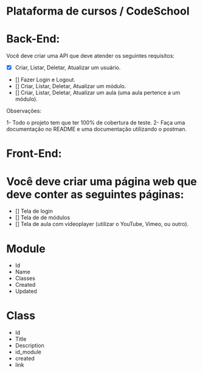 # Plataforma de cursos / CodeSchool
# Back-End:

Você deve criar uma API que deve atender os seguintes requisitos:

- [x] Criar, Listar, Deletar, Atualizar um usuário.
- [] Fazer Login e Logout.
- [] Criar, Listar, Deletar, Atualizar um módulo.
- [] Criar, Listar, Deletar, Atualizar um aula (uma aula pertence a um módulo).

Observações:

1- Todo o projeto tem que ter 100% de cobertura de teste.
2- Faça uma documentação no README e uma documentação utilizando o postman.

# Front-End:
# Você deve criar uma página web que deve conter as seguintes páginas:

- [] Tela de login
- [] Tela de de módulos
- [] Tela de aula com videoplayer (utilizar o YouTube, Vimeo, ou outro).

# Module
- Id
- Name
- Classes
- Created
- Updated

# Class
- Id
- Title
- Description
- id_module
- created
- link
